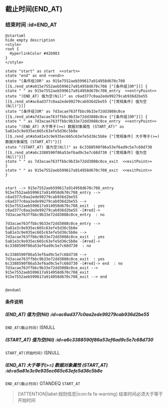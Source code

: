 ## 截止时间(END_AT) <!-- {docsify-ignore-all} -->

   

### 结束时间 :id=END_AT

```plantuml
@startuml
hide empty description
<style>
root {
  HyperlinkColor #42b983
}
</style>

state "start" as start  <<start>>
state "end" as end <<end>>
state "[条件组]OR" as 915e7552aeb599617a914958d670c708 [[$./end_at#a915e7552aeb599617a914958d670c708 {"[条件组]OR"}]] {
state " " as 915e7552aeb599617a914958d670c708_entry  <<entryPoint>>
state "(END_AT) 值为空(Nil)" as c6ad377c0aa2ede99279cab936d2be55 [[$./end_at#ac6ad377c0aa2ede99279cab936d2be55 {"[常规条件] 值为空(Nil)"}]]
state "[条件组]OR" as 7d3acae763ffbbc9b33e72dd3088c0ce [[$./end_at#a7d3acae763ffbbc9b33e72dd3088c0ce {"[条件组]OR"}]] {
state " " as 7d3acae763ffbbc9b33e72dd3088c0ce_entry  <<entryPoint>>
state "(END_AT) 大于等于(>=) 数据对象属性 (START_AT)" as 5a81e3c9e935ec665c63efe5d36c5b8e [[$./end_at#a5a81e3c9e935ec665c63efe5d36c5b8e {"[常规条件] 大于等于(>=) 数据对象属性 (START_AT)"}]]
state "(START_AT) 值为空(Nil)" as 6c3388590f86a53ef6ad9c5e7c68d730 [[$./end_at#a6c3388590f86a53ef6ad9c5e7c68d730 {"[常规条件] 值为空(Nil)"}]]
state " " as 7d3acae763ffbbc9b33e72dd3088c0ce_exit  <<exitPoint>>
}
state " " as 915e7552aeb599617a914958d670c708_exit  <<exitPoint>>
}


start --> 915e7552aeb599617a914958d670c708_entry 
915e7552aeb599617a914958d670c708_entry --> c6ad377c0aa2ede99279cab936d2be55 
c6ad377c0aa2ede99279cab936d2be55 --> 915e7552aeb599617a914958d670c708_exit  : yes
c6ad377c0aa2ede99279cab936d2be55 -[#red]-> 7d3acae763ffbbc9b33e72dd3088c0ce_entry  : no

7d3acae763ffbbc9b33e72dd3088c0ce_entry --> 5a81e3c9e935ec665c63efe5d36c5b8e 
5a81e3c9e935ec665c63efe5d36c5b8e --> 7d3acae763ffbbc9b33e72dd3088c0ce_exit  : yes
5a81e3c9e935ec665c63efe5d36c5b8e -[#red]-> 6c3388590f86a53ef6ad9c5e7c68d730  : no

6c3388590f86a53ef6ad9c5e7c68d730 --> 7d3acae763ffbbc9b33e72dd3088c0ce_exit  : yes
6c3388590f86a53ef6ad9c5e7c68d730 -[#red]-> end  : no
7d3acae763ffbbc9b33e72dd3088c0ce_exit --> 915e7552aeb599617a914958d670c708_exit 
915e7552aeb599617a914958d670c708_exit --> end 


@enduml
```

#### 条件说明

##### (END_AT) 值为空(Nil) :id=ac6ad377c0aa2ede99279cab936d2be55



`END_AT(截止时间)` ISNULL 

##### (START_AT) 值为空(Nil) :id=a6c3388590f86a53ef6ad9c5e7c68d730



`START_AT(开始时间)` ISNULL 

##### (END_AT) 大于等于(>=) 数据对象属性 (START_AT) :id=a5a81e3c9e935ec665c63efe5d36c5b8e



`END_AT(截止时间)` GTANDEQ  `START_AT`

> [!ATTENTION|label:规则信息|icon:fa fa-warning]
> 结束时间必须大于等于开始时间







